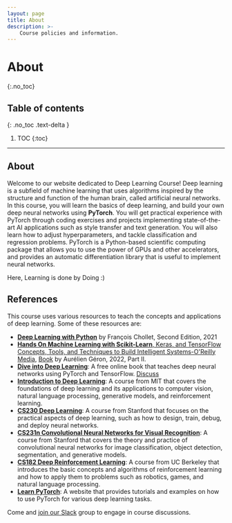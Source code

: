 ```yaml
---
layout: page
title: About
description: >-
    Course policies and information.
---
```


# About
{:.no_toc}

## Table of contents
{: .no_toc .text-delta }

1. TOC
{:toc}

---

## About

Welcome to our website dedicated to Deep Learning Course! 
Deep learning is a subfield of machine learning that uses algorithms inspired by the structure and function of the human brain, called artificial neural networks. In this course, you will learn the basics of deep learning, and build your own deep neural networks using **PyTorch**. You will get practical experience with PyTorch through coding exercises and projects implementing state-of-the-art AI applications such as style transfer and text generation. You will also learn how to adjust hyperparameters, and tackle classification and regression problems. PyTorch is a Python-based scientific computing package that allows you to use the power of GPUs and other accelerators, and provides an automatic differentiation library that is useful to implement neural networks.

Here, Learning is done by Doing :)

## References

This course uses various resources to teach the concepts and applications of deep learning. Some of these resources are:

- [**Deep Learning with Python**](https://www.manning.com/books/deep-learning-with-python-second-edition)
   by François Chollet, Second Edition, 2021
- [**Hands On Machine Learning with Scikit-Learn**, Keras, and TensorFlow Concepts, Tools, and Techniques to Build Intelligent Systems-O'Reilly Media](https://www.oreilly.com/library/view/hands-on-machine-learning/9781492032632/), [Book](https://cloudflare-ipfs.com/ipfs/bafykbzaceae4tae6nlan27vd2g2df7mtkp7ikzs4bhywu4c7awmy6fhj2fk4w?filename=Aur%C3%A9lien%20G%C3%A9ron%20-%20Hands-On%20Machine%20Learning%20with%20Scikit-Learn%2C%20Keras%2C%20and%20TensorFlow_%20Concepts%2C%20Tools%2C%20and%20Techniques%20to%20Build%20Intelligent%20Systems-O%27Reilly%20Media%20%282022%29.pdf) by Aurélien Géron, 2022, Part II.
- [**Dive into Deep Learning**](https://d2l.ai/): A free online book that teaches deep neural networks using PyTorch and TensorFlow. [Discuss](https://discuss.d2l.ai/)
- [**Introduction to Deep Learning**](http://introtodeeplearning.com/): A course from MIT that covers the foundations of deep learning and its applications to computer vision, natural language processing, generative models, and reinforcement learning.
- [**CS230 Deep Learning**](https://cs230.stanford.edu/): A course from Stanford that focuses on the practical aspects of deep learning, such as how to design, train, debug, and deploy neural networks.
- [**CS231n Convolutional Neural Networks for Visual Recognition**](http://cs231n.stanford.edu/): A course from Stanford that covers the theory and practice of convolutional neural networks for image classification, object detection, segmentation, and generative models.
- [**CS182 Deep Reinforcement Learning**](https://inst.eecs.berkeley.edu/~cs182/sp23/): A course from UC Berkeley that introduces the basic concepts and algorithms of reinforcement learning and how to apply them to problems such as robotics, games, and natural language processing.
- [**Learn PyTorch**](https://www.learnpytorch.io/): A website that provides tutorials and examples on how to use PyTorch for various deep learning tasks.

Come and [join our Slack](https://join.slack.com/t/fum-cs/shared_invite/zt-1zntzuw2t-JOWbsyQdGASNz~40AhWy_Q) group to engage in course discussions.

<!-- ## Lecture

## Resources

## Assignments -->

